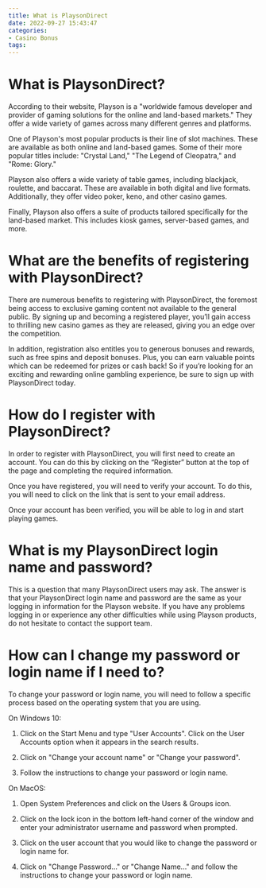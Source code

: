 ```yaml
---
title: What is PlaysonDirect
date: 2022-09-27 15:43:47
categories:
- Casino Bonus
tags:
---
```



#  What is PlaysonDirect?

According to their website, Playson is a "worldwide famous developer and provider of gaming solutions for the online and land-based markets." They offer a wide variety of games across many different genres and platforms.

One of Playson's most popular products is their line of slot machines. These are available as both online and land-based games. Some of their more popular titles include: "Crystal Land," "The Legend of Cleopatra," and "Rome: Glory."

Playson also offers a wide variety of table games, including blackjack, roulette, and baccarat. These are available in both digital and live formats. Additionally, they offer video poker, keno, and other casino games.

Finally, Playson also offers a suite of products tailored specifically for the land-based market. This includes kiosk games, server-based games, and more.

#  What are the benefits of registering with PlaysonDirect?

There are numerous benefits to registering with PlaysonDirect, the foremost being access to exclusive gaming content not available to the general public. By signing up and becoming a registered player, you’ll gain access to thrilling new casino games as they are released, giving you an edge over the competition.

In addition, registration also entitles you to generous bonuses and rewards, such as free spins and deposit bonuses. Plus, you can earn valuable points which can be redeemed for prizes or cash back! So if you’re looking for an exciting and rewarding online gambling experience, be sure to sign up with PlaysonDirect today.

#  How do I register with PlaysonDirect?

In order to register with PlaysonDirect, you will first need to create an account. You can do this by clicking on the “Register” button at the top of the page and completing the required information.

Once you have registered, you will need to verify your account. To do this, you will need to click on the link that is sent to your email address.

Once your account has been verified, you will be able to log in and start playing games.

#  What is my PlaysonDirect login name and password?

This is a question that many PlaysonDirect users may ask. The answer is that your PlaysonDirect login name and password are the same as your logging in information for the Playson website. If you have any problems logging in or experience any other difficulties while using Playson products, do not hesitate to contact the support team.

#  How can I change my password or login name if I need to?

To change your password or login name, you will need to follow a specific process based on the operating system that you are using.

On Windows 10:

1. Click on the Start Menu and type "User Accounts". Click on the User Accounts option when it appears in the search results.

2. Click on "Change your account name" or "Change your password".

3. Follow the instructions to change your password or login name.

On MacOS:

1. Open System Preferences and click on the Users & Groups icon.

2. Click on the lock icon in the bottom left-hand corner of the window and enter your administrator username and password when prompted.

3. Click on the user account that you would like to change the password or login name for.

4. Click on "Change Password..." or "Change Name..." and follow the instructions to change your password or login name.